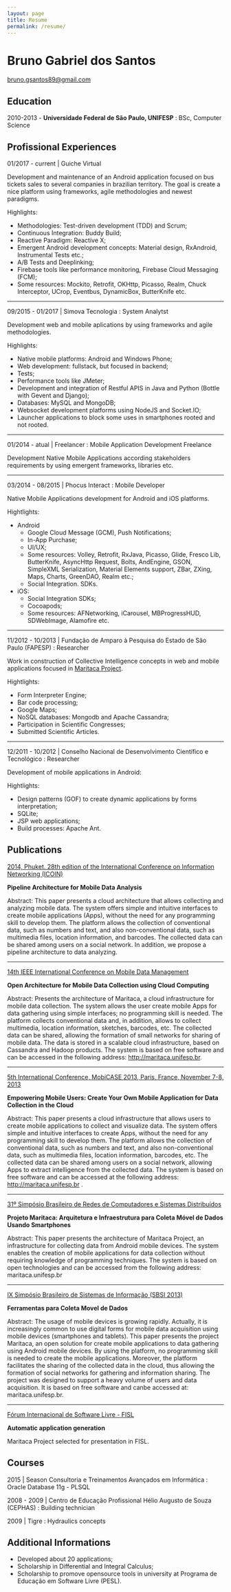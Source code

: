 ```yaml
---
layout: page
title: Resume
permalink: /resume/
---
```


Bruno Gabriel dos Santos
============
[bruno.gsantos89@gmail.com](mailto:bruno.gsantos89@gmail.com)


Education
---------

2010-2013 - **Universidade Federal de São Paulo, UNIFESP**
: BSc, Computer Science


Profissional Experiences
----------
01/2017 - current | Guiche Virtual

Development and maintenance of an Android application focused on bus tickets sales to several companies in brazilian territory. The goal is create a nice platform using frameworks, agile methodologies and newest paradigms.

Highlights:

* Methodologies: Test-driven development (TDD) and Scrum;
* Continuous Integration: Buddy Build;
* Reactive Paradigm: Reactive X;
* Emergent Android development concepts: Material design, RxAndroid, Instrumental Tests etc.;
* A/B Tests and Deeplinking;
* Firebase tools like performance monitoring, Firebase Cloud Messaging (FCM);
* Some resources: Mockito, Retrofit, OKHttp, Picasso, Realm, Chuck Interceptor, UCrop, Eventbus, DynamicBox, ButterKnife etc.

----------

09/2015 - 01/2017 | Simova Tecnologia
: System Analytst

Development web and mobile aplications by using frameworks and agile methodologies.

Highlights:

* Native mobile platforms: Android and Windows Phone;
* Web development: fullstack, but focused in backend;
* Tests;
* Performance tools like JMeter;
* Development and integration of Restful APIS in Java and Python (Bottle with Gevent and Django);
* Databases: MySQL and MongoDB;
* Websocket development platforms using NodeJS and Socket.IO;
* Launcher applications to block some uses in smartphones rooted and not rooted.

----------
01/2014 - atual | Freelancer
: Mobile Application Development Freelance

Development Native Mobile Applications according stakeholders requirements by using emergent frameworks, libraries etc.

----------
03/2014 - 08/2015 | Phocus Interact
: Mobile Developer

Native Mobile Applications development for Android and iOS platforms.

Hightlights:

* Android 
	* Google Cloud Message (GCM), Push Notifications;
	* In-App Purchase;
	* UI/UX;
	* Some resources: Volley, Retrofit, RxJava, Picasso, Glide, Fresco Lib, ButterKnife, AsyncHttp Request, Bolts, AndEngine, GSON, SimpleXML Serialization, Material Elements support, ZBar, ZXing, Maps, Charts, GreenDAO, Realm etc.;
	* Social Integration. SDKs.
* iOS: 
	* Social Integration SDKs;
	* Cocoapods;
	* Some resources: AFNetworking, iCarousel, MBProgressHUD, SDWebImage, Alamofire etc.

----------
11/2012 - 10/2013 | Fundação de Amparo à Pesquisa do Estado de São Paulo (FAPESP)
: Researcher

Work in construction of Collective Intelligence concepts in web and mobile applications focused in [Maritaca Project](http://maritaca.unifesp.br).

Hightlights:

* Form Interpreter Engine;
* Bar code processing;
* Google Maps;
* NoSQL databases: Mongodb and Apache Cassandra;
* Participation in Scientific Congresses;
* Submitted Scientific Articles.

----------
12/2011 - 10/2012 | Conselho Nacional de Desenvolvimento Científico e Tecnológico
: Researcher

Development of mobile applications in Android:

Hightlights:

* Design patterns (GOF) to create dynamic applications by forms interpretation;
* SQLite;
* JSP web applications;
* Build processes: Apache Ant.


Publications
----------

[2014, Phuket. 28th edition of the International Conference on Information Networking (ICOIN)](http://ieeexplore.ieee.org/document/6799730/)

**Pipeline Architecture for Mobile Data Analysis**

Abstract:
This paper presents a cloud architecture that allows collecting and analyzing mobile data. The system offers simple and intuitive interfaces to create mobile applications (Apps), without the need for any programming skill to develop them. The platform allows the collection of conventional data, such as numbers and text, and also non-conventional data, such as multimedia files, location information, and barcodes. The collected data can be shared among users on a social network. In addition, we propose a pipeline architecture to data analyzing.

----------
[14th IEEE International Conference on Mobile Data Management](http://ieeexplore.ieee.org/document/6569083/?arnumber=6569083)

**Open Architecture for Mobile Data Collection using Cloud Computing** 

Abstract:
Presents the architecture of Maritaca, a cloud infrastructure for mobile data collection. The system allows the user create mobile Apps for data gathering using simple interfaces; no programming skill is needed. The platform collects conventional data and, in addition, allows to collect multimedia, location information, sketches, barcodes, etc. The collected data can be shared, allowing the formation of small networks for sharing of mobile data. The data is stored in a scalable cloud infrastructure, based on Cassandra and Hadoop products. The system is based on free software and can be accessed in the following address: http://maritaca.unifesp.br.


----------
[5th International Conference, MobiCASE 2013, Paris, France, November 7-8, 2013](http://link.springer.com/chapter/10.1007%2F978-3-319-05452-0_21)

**Empowering Mobile Users: Create Your Own Mobile Application for Data Collection in the Cloud**

Abstract:
This paper presents a cloud infrastructure that allows users to create mobile applications to collect and visualize data. The system offers simple and intuitive interfaces to create Apps, without the need for any programming skill to develop them. The platform allows the collection of conventional data, such as numbers and text, and also non-conventional data, such as multimedia files, location information, barcodes, etc. The collected data can be shared among users on a social network, allowing Apps to extract intelligence from the collected data. The system is based on free software and can be accessed at the following address: http://maritaca.unifesp.br .


-----
[31º Simpósio Brasileiro de Redes de Computadores e Sistemas Distribuídos](http://sbrc2013.unb.br/files/anais/salao-ferramentas/artigos/artigo-75.pdf)

**Projeto Maritaca: Arquitetura e Infraestrutura para Coleta Móvel de Dados Usando Smartphones**

Abstract:
This paper presents the architecture of Maritaca Project, an infrastructure for collecting data from Android mobile devices. The system enables the creation of mobile applications for data collection without requiring knowledge of programming techniques. The system is based on open technologies and can be accessed from the following address: maritaca.unifesp.br


----------
[IX Simpósio Brasileiro de Sistemas de Informação (SBSI 2013)](http://www.lbd.dcc.ufmg.br/colecoes/sbsi/2013/0013.pdf)

**Ferramentas para Coleta Movel de Dados**

Abstract:
The usage of mobile devices is growing rapidly. Actually, it is increasingly common to use digital forms for mobile data acquisition using mobile devices (smartphones and tablets). This paper presents the project Maritaca, an
open solution for create mobile applications to data gathering using Android
mobile devices. By using the platform, no programming skill is needed to create the mobile applications. Moreover, the platform facilitates the sharing of the collected data in the cloud, thus allowing the formation of social networks for
gathering and information sharing. The project was designed to support a heavy volume of users and data acquisition. It is based on free software and canbe accessed at: maritaca.unifesp.br.

------
[Fórum Internacional de Software Livre - FISL](https://www.youtube.com/watch?v=gZbJLiLY_w0)

**Automatic application generation**

Maritaca Project selected for presentation in FISL.

Courses
----------
2015 | Season Consultoria e Treinamentos Avançados em Informática
: Oracle Database 11g - PLSQL



2008 - 2009 | Centro de Educação Profissional Hélio Augusto de Souza (CEPHAS)
: Building technician



2009 | Tigre
: Hydraulics concepts



Additional Informations
----------------------------------------

* Developed about 20 applications;
* Scholarship in Differential and Integral Calculus;
* Scholarship to promove opensource tools in university at Programa de Educação em Software Livre (PESL).